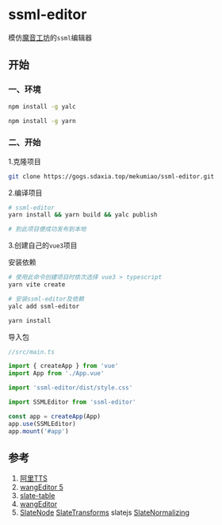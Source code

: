 # ssml-editor

模仿[魔音工坊](https://www.moyin.com/overview/article-voice)的`ssml`编辑器

## 开始

### 一、环境

```sh
npm install -g yalc

npm install -g yarn
```

### 二、开始

1.克隆项目

```sh
git clone https://gogs.sdaxia.top/mekumiao/ssml-editor.git
```

2.编译项目

```sh
# ssml-editor
yarn install && yarn build && yalc publish

# 到此项目便成功发布到本地
```

3.创建自己的`vue3`项目

安装依赖

```sh
# 使用此命令创建项目时依次选择 vue3 > typescript
yarn vite create

# 安装ssml-editor及依赖
yalc add ssml-editor

yarn install
```

导入包

```ts
//src/main.ts

import { createApp } from 'vue'
import App from './App.vue'

import 'ssml-editor/dist/style.css'

import SSMLEditor from 'ssml-editor'

const app = createApp(App)
app.use(SSMLEditor)
app.mount('#app')
```

## 参考

1. [阿里TTS](https://ai.aliyun.com/nls/tts)
2. [wangEditor 5](https://www.wangeditor.com/)
3. [slate-table](https://github.com/lqs469/slate-table.git)
4. [wangEditor](https://github.com/wangeditor-team/wangEditor.git)
5. [SlateNode](https://docs.slatejs.org/api/nodes/node) [SlateTransforms](https://docs.slatejs.org/api/transforms) slatejs [SlateNormalizing](https://docs.slatejs.org/concepts/11-normalizing)
